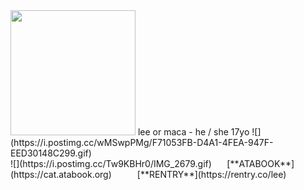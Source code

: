 

<img src="https://i.pinimg.com/564x/ac/1f/b9/ac1fb971c08e1739cbb70fd31d8b3bca.jpg" width="200" />  
lee or maca - he / she 17yo ![](https://i.postimg.cc/wMSwpPMg/F71053FB-D4A1-4FEA-947F-EED30148C299.gif)<br>
![](https://i.postimg.cc/Tw9KBHr0/IMG_2679.gif) ⠀⠀[**ATABOOK**](https://cat.atabook.org)⠀⠀⠀⠀[**RENTRY**](https://rentry.co/lee)
